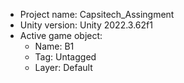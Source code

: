 <!-- UNITY CODE ASSIST INSTRUCTIONS START -->
- Project name: Capsitech_Assingment
- Unity version: Unity 2022.3.62f1
- Active game object:
  - Name: B1
  - Tag: Untagged
  - Layer: Default
<!-- UNITY CODE ASSIST INSTRUCTIONS END -->